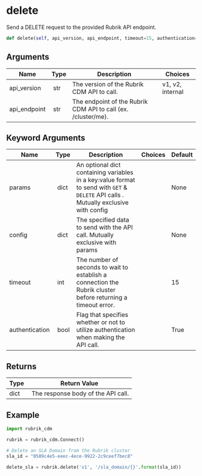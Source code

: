 # delete

Send a DELETE request to the provided Rubrik API endpoint.

```py
def delete(self, api_version, api_endpoint, timeout=15, authentication=True, config=None, params=None):
```

## Arguments

| Name        | Type | Description                                                                 | Choices |
|-------------|------|-----------------------------------------------------------------------------|---------|
| api_version  | str | The version of the Rubrik CDM API to call.  | v1, v2, internal |
| api_endpoint  | str | The endpoint of the Rubrik CDM API to call (ex. /cluster/me). |  |

## Keyword Arguments

| Name        | Type | Description                                                                 | Choices | Default |
|-------------|------|-----------------------------------------------------------------------------|---------|---------|
| params  | dict | An optional dict containing variables in a key:value format to send with `GET` & `DELETE` API calls . Mutually exclusive with config  |  | None |
| config  | dict | The specified data to send with the API call. Mutually exclusive with params  |  | None |
| timeout  | int | The number of seconds to wait to establish a connection the Rubrik cluster before returning a timeout error.  |  | 15 |
| authentication  | bool | Flag that specifies whether or not to utilize authentication when making the API call.  |  | True |

## Returns

| Type | Return Value                                                                                  |
|------|-----------------------------------------------------------------------------------------------|
| dict | The response body of the API call. |



## Example

```py
import rubrik_cdm

rubrik = rubrik_cdm.Connect()

# Delete an SLA Domain from the Rubrik cluster
sla_id = "0589c4e5-eeec-4ece-9922-2c9ceef7bec8"

delete_sla = rubrik.delete('v1', '/sla_domain/{}'.format(sla_id))

```
